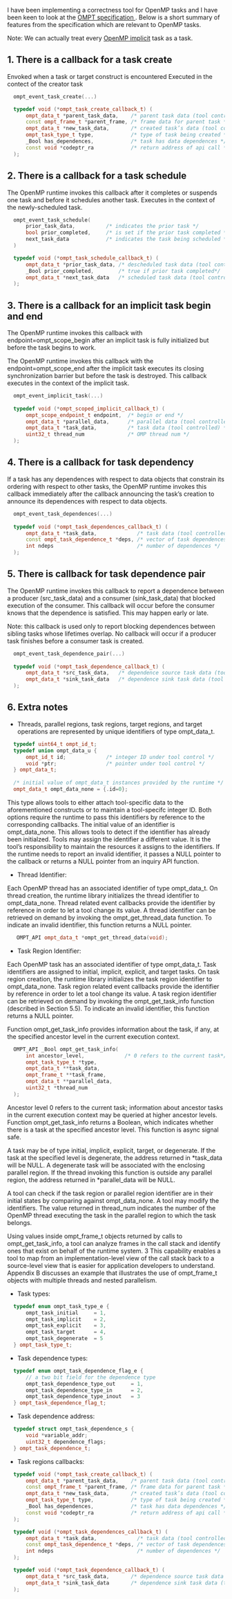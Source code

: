 I have been implementing a correctness tool for OpenMP tasks and I have 
been keen to look at the  [OMPT specification
](https://github.com/OpenMPToolsInterface/OMPT-Technical-Report/blob/master/ompt-tr.pdf). 
Below is a short summary of features from the specification which are relevant 
to OpenMP tasks.

Note: We can actually treat every 
[OpenMP implicit](https://docs.oracle.com/cd/E19205-01/820-7883/6nj43o69j/index.html) 
task as a task.

## 1. There is a callback for a task create 
 Envoked when a task or target construct is encountered
 Executed in the contect of the creator task

```cpp
  ompt_event_task_create(...)

  typedef void (*ompt_task_create_callback_t) (
      ompt_data_t *parent_task_data,    /* parent task data (tool controlled) */
      const ompt_frame_t *parent_frame, /* frame data for parent task */
      ompt_data_t *new_task_data,       /* created task’s data (tool controlled) */
      ompt_task_type_t type,            /* type of task being created */
      _Bool has_dependences,            /* task has data dependences */
      const void *codeptr_ra            /* return address of api call */
  );
```

## 2. There is a callback for a task schedule
  The OpenMP runtime invokes this callback after it completes 
  or suspends one task and before it schedules another task. 
  Executes in the context of the newly-scheduled task.

```cpp
  ompt_event_task_schedule(
      prior_task_data,          /* indicates the prior task */
      bool prior_completed,     /* is set if the prior task completed */
      next_task_data            /* indicates the task being scheduled */
  )

  typedef void (*ompt_task_schedule_callback_t) (
      ompt_data_t *prior_task_data, /* descheduled task data (tool controlled) */
      _Bool prior_completed,        /* true if prior task completed*/
      ompt_data_t *next_task_data   /* scheduled task data (tool controlled) */
  );
```

## 3. There is a callback for an implicit task begin and end
  The OpenMP runtime invokes this callback with endpoint=ompt_scope_begin
  after an implicit task is fully initialized but before the task begins 
  to work. 
  
  The OpenMP runtime invokes this callback with the endpoint=ompt_scope_end 
  after the implicit task executes its closing synchronization barrier but
  before the task is destroyed. This callback executes in the context of 
  the implicit task.
  
```cpp
  ompt_event_implicit_task(...)
  
  typedef void (*ompt_scoped_implicit_callback_t) (
      ompt_scope_endpoint_t endpoint,  /* begin or end */
      ompt_data_t *parallel_data,      /* parallel data (tool controlled) */
      ompt_data_t *task_data,          /* task data (tool controlled) */
      uint32_t thread_num              /* OMP thread num */
  );
```

## 4. There is a callback for task dependency
   If a task has any dependences with respect to data objects that constrain 
   its ordering with respect to other tasks, the OpenMP runtime invokes this 
   callback immediately after the callback announcing the task’s creation to 
   announce its dependences with respect to data objects.
   
```cpp
  ompt_event_task_dependences(...)
 
  typedef void (*ompt_task_dependences_callback_t) (
      ompt_data_t *task_data,             /* task data (tool controlled) */
      const ompt_task_dependence_t *deps, /* vector of task dependences */
      int ndeps                           /* number of dependences */
  );
```

## 5. There is callback for task dependence pair

The OpenMP runtime invokes this callback to report a dependence between 
a producer (src_task_data) and a consumer (sink_task_data) that blocked 
execution of the consumer. This callback will occur before the consumer 
knows that the dependence is satisfied. This may happen early or late. 

Note: this callback is used only to report blocking dependences between 
sibling tasks whose lifetimes overlap. No callback will occur if a 
producer task finishes before a consumer task is created.

```cpp
  ompt_event_task_dependence_pair(...)
  
  typedef void (*ompt_task_dependence_callback_t) (
      ompt_data_t *src_task_data,   /* dependence source task data (tool controlled) */
      ompt_data_t *sink_task_data   /* dependence sink task data (tool controlled) */
  );
```

## 6. Extra notes
* Threads, parallel regions, task regions, target regions, and target 
operations are represented by unique identifiers of type ompt_data_t.

```cpp
  typedef uint64_t ompt_id_t;
  typedef union ompt_data_u {
      ompt_id_t id;             /* integer ID under tool control */
      void *ptr;                /* pointer under tool control */
  } ompt_data_t;
  
  /* initial value of ompt_data_t instances provided by the runtime */
  ompt_data_t ompt_data_none = {.id=0}; 
```

This type allows tools to either attach tool-specific data to the 
aforementioned constructs or to maintain a tool-specifc integer ID. 
Both options require the runtime to pass this identifiers by reference 
to the corresponding callbacks. The initial value of an identifier 
is ompt_data_none. This allows tools to detect if the identifier has 
already been initialzed. Tools may assign the identifier a different value.
It is the tool’s responsibility to maintain the resources it assigns to 
the identifiers. If the runtime needs to report an invalid identifier, 
it passes a NULL pointer to the callback or returns a NULL pointer from 
an inquiry API function.

* Thread Identifier:

Each OpenMP thread has an associated identifier of type ompt_data_t. On 
thread creation, the runtime library initializes the thread identifier 
to ompt_data_none. Thread related event callbacks provide the identifier 
by reference in order to let a tool change its value. A thread identifier 
can be retrieved on demand by invoking the ompt_get_thread_data function. 
To indicate an invalid identifier, this function returns a NULL pointer.
```cpp
   OMPT_API ompt_data_t *ompt_get_thread_data(void);
```

* Task Region Identifier:

Each OpenMP task has an associated identifier of type ompt_data_t. Task 
identifiers are assigned to initial, implicit, explicit, and target tasks. 
On task region creation, the runtime library initializes the task region
identifier to ompt_data_none. Task region related event callbacks provide 
the identifier by reference in order to let a tool change its value. A 
task region identifier can be retrieved on demand by invoking the 
ompt_get_task_info function (described in Section 5.5). To indicate an 
invalid identifier, this function returns a NULL pointer.

Function ompt_get_task_info provides information about the task, if any, 
at the specified ancestor level in the current execution context.

```cpp
  OMPT_API _Bool ompt_get_task_info(
      int ancestor_level,             /* 0 refers to the current task*/
      ompt_task_type_t *type,
      ompt_data_t **task_data,
      ompt_frame_t **task_frame,
      ompt_data_t **parallel_data,
      uint32_t *thread_num
  );
```

Ancestor level 0 refers to the current task; information about ancestor
tasks in the current execution context may be queried at higher ancestor 
levels. Function ompt_get_task_info returns a Boolean, which indicates
whether there is a task at the specified ancestor level. This function 
is async signal safe.

A task may be of type initial, implicit, explicit, target, or degenerate. 
If the task at the specified level is degenerate, the address returned in 
*task_data will be NULL. A degenerate task will be associated with the 
enclosing parallel region. If the thread invoking this function is outside 
any parallel region, the address returned in *parallel_data will be NULL. 

A tool can check if the task region or parallel region identifier are in 
their initial states by comparing against ompt_data_none. A tool may modify 
the identifiers. The value returned in thread_num indicates the number of 
the OpenMP thread executing the task in the parallel region to which the 
task belongs. 

Using values inside ompt_frame_t objects returned by calls to 
ompt_get_task_info, a tool can analyze frames in the call stack and identify 
ones that exist on behalf of the runtime system. 3 This capability enables a 
tool to map from an implementation-level view of the call stack back to a 
source-level view that is easier for application developers to understand. 
Appendix B discusses an example that illustrates the use of ompt_frame_t 
objects with multiple threads and nested parallelism.

* Task types:
```cpp
  typedef enum ompt_task_type_e {
      ompt_task_initial     = 1, 
      ompt_task_implicit    = 2,
      ompt_task_explicit    = 3,
      ompt_task_target      = 4,
      ompt_task_degenerate  = 5
  } ompt_task_type_t;
```

* Task dependence types:
```cpp
  typedef enum ompt_task_dependence_flag_e {
      // a two bit field for the dependence type
      ompt_task_dependence_type_out     = 1,
      ompt_task_dependence_type_in      = 2,
      ompt_task_dependence_type_inout   = 3
  } ompt_task_dependence_flag_t;
```

* Task dependence address:
```cpp
  typedef struct ompt_task_dependence_s {
      void *variable_addr;
      uint32_t dependence_flags;
  } ompt_task_dependence_t;
```

* Task regions callbacks:
```cpp
  typedef void (*ompt_task_create_callback_t) (
      ompt_data_t *parent_task_data,    /* parent task data (tool controlled) */
      const ompt_frame_t *parent_frame, /* frame data for parent task */
      ompt_data_t *new_task_data,       /* created task’s data (tool controlled) */
      ompt_task_type_t type,            /* type of task being created */
      _Bool has_dependences,            /* task has data dependences */
      const void *codeptr_ra            /* return address of api call */
  );

  typedef void (*ompt_task_dependences_callback_t) (
      ompt_data_t *task_data,             /* task data (tool controlled) */
      const ompt_task_dependence_t *deps, /* vector of task dependences */
      int ndeps                           /* number of dependences */
  );

  typedef void (*ompt_task_dependence_callback_t) (
      ompt_data_t *src_task_data,       /* dependence source task data (tool controlled) */
      ompt_data_t *sink_task_data       /* dependence sink task data (tool controlled) */
  );
```
